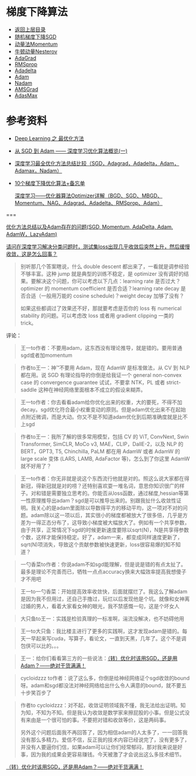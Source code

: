 # 梯度下降算法

* [返回上层目录](../gradient-update-algorithm.md)
* [随机梯度下降SGD](sgd/sgd.md)
* [动量法Momentum](momentum/momentum.md)
* [牛顿动量Nesterov](nesterov/nesterov.md)
* [AdaGrad](adagrad/adagrad.md)
* [RMSprop](rmsprop/rmsprop.md)
* [Adadelta](adadelta/adadelta.md)
* [Adam](adam/adam.md)
* [Nadam](nadam/nadam.md)
* [AMSGrad](amsgrad/amsgrad.md)
* [AdasMax](adamax/adamax.md)



# 参考资料

* [Deep Learning 之 最优化方法](https://blog.csdn.net/BVL10101111/article/details/72614711)

* [从 SGD 到 Adam —— 深度学习优化算法概览(一)](https://zhuanlan.zhihu.com/p/32626442)

* [深度学习最全优化方法总结比较（SGD，Adagrad，Adadelta，Adam，Adamax，Nadam）](https://zhuanlan.zhihu.com/p/22252270)

* [10个梯度下降优化算法+备忘单](https://ai.yanxishe.com/page/TextTranslation/1603?from=singlemessage)

  [深度学习——优化器算法Optimizer详解（BGD、SGD、MBGD、Momentum、NAG、Adagrad、Adadelta、RMSprop、Adam）](https://www.cnblogs.com/guoyaohua/p/8542554.html)

===

[优化方法总结以及Adam存在的问题(SGD, Momentum, AdaDelta, Adam, AdamW，LazyAdam)](https://blog.csdn.net/yinyu19950811/article/details/90476956)



[请问在深度学习解决分类问题时，测试集loss出现几乎收敛后突然上升，然后缓慢收敛，这是怎么回事？](https://www.zhihu.com/question/562705011/answer/2761495519)

> 别听那几个答案瞎说，什么 double descent 都出来了，一看就是调参经验不够丰富。这种 jump 就是典型的训练不稳定，是 optimizer 没有调好的结果。要解决这个问题，你可以考虑以下几点：learning rate 是否过大？ optimizer 的 momentum coefficient 是否合适？learning rate decay 是否合适（一般用万能的 cosine schedule)？weight decay 加够了没有？
>
> 如果这些都调过了效果还不好，那就要考虑是否你的 loss 有 numerical stability 的问题。可以考虑改 loss 或者用 gradient clipping 一类的 trick。

评论：

> 王一to作者：不要用adam，这东西没有理论推导，就是错的。要用普通sgd或者加momentum

> 作者to王一：神™不要用 Adam，现在 AdamW 是标准做法，从 CV 到 NLP 都在用。说 SGD 有理论指导的你倒是给我证一个 general non-convex case 的 convergence guarantee 试试，不要拿 NTK，PL 或者 strict-saddle 这种在神经网络里面根本不成立的假设来糊弄。

> 王一to作者：你去看看adam给你优化出来的权重，大的要死，不得不加decay。sgd优化符合最小权重变动的原则。但是adam优化出来不在起始点附近微调，而是大动。你又不是不知道adam优化到后期准确度就是比不上sgd

> 作者to王一：我所了解的很多常用模型，包括 CV 的 ViT, ConvNext, Swin Transformer, SimCLR, MoCo v3, MAE，CLIP，DallE-2，以及 NLP 的 BERT，GPT3, T5, Chinchilla, PaLM 都在用 AdamW 或者 AdamW 的 large scale 变体 (LARS, LAMB, AdaFactor 等)，怎么到了你这里 AdamW 就不好用了？

> 王一to作者：你无非就是说这个东西流行他就是对的。照这么说大家都在得新冠，得新冠就是对的唠？还特别喜欢耍一堆名词，意思你知识很广的样子。对和错是需要独立思考的。你能否从loss函数，通过梯度,hessian等第一性原理推导出adam？sgd是可以推导出来的。别跟我扯什么收敛性证明。我关心的是adam里面除以导数得平方的移动平均，这一项对不对的问题。adam除以这一项以后，其实很小的梯度都被放大了很多倍，几乎是方差为一得正态分布了，这导致小梯度被大幅放大了。例如有一个共享参数，由于共享，正常情况下sgd的时候更新速度要除以sqrt(N)，N是共享得参数个数，这样才能保持稳定。好了，adam一来，都变成同样速度更新了，sqrt(N)项消失，导致这个贡献参数被快速更新，loss很容易爆的知不知道？

> 一勺香菜to作者：你说adam不如sgd能理解，但是说是错的有点太扯了。最多是理论不完善而已，牺牲一点点accuracy换来大幅效率提高我想傻子才不用吧

> 王一to一勺香菜：开始提高效率收敛快，后面就摆烂了。我这么了解adam是因为我不但用过，还自己手撸过，玩烂以后发现他是个坑。就像和女神离过婚的男人，看着大家看女神的眼光，我不禁感慨一句，这是个坏女人

> 大只鱼to王一：实践是检验真理的一标准啊，湍流没解决，也不妨碍他用

> 王一to大只鱼：我比楼主进行了更多的实践啊，这才发现adam是错的。每天一早起来写cuda，写算子，看论文，一直到天黑，几年了。这个不是调包侠可以比的。。。

> 王一：给你们看看第三方的一些说法：[（转）优化时该用SGD，还是用Adam？——绝对干货满满！](https://blog.csdn.net/S20144144/article/details/103417502)

> cycloidzzz to作者：说了这么多，你倒是给神经网络证个sgd收敛的bound呀。adam和sgd都没法对神经网络给出什么令人满意的bound，就不要五十步笑百步了

> 作者to cycloidzzz：对不起，收敛证明领域我不懂，我无法给出证明。知为知，不知为不知。但是我认为收敛是数学家来擦屁股的小事。但是公式没有来由是一个很可怕的事。不要把对错和收敛等价，这是两码事。
>
> 另外这个问题后面我不再回答了，因为相信adam的人太多了，一一回答我没有那么多精力。爱信不信，反正我的技术内容已经说完了，没有更多了，并没有人要逼你们信，如果adam可以让你们经常郁闷，那对我来说是好事，因为我的成果会更容易赚钱。今天被激了才会说出这么多技术细节。



[（转）优化时该用SGD，还是用Adam？——绝对干货满满！](https://blog.csdn.net/S20144144/article/details/103417502)